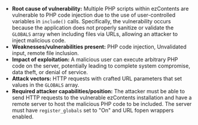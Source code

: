- **Root cause of vulnerability:** Multiple PHP scripts within ezContents are vulnerable to PHP code injection due to the use of user-controlled variables in `include()` calls. Specifically, the vulnerability occurs because the application does not properly sanitize or validate the `GLOBALS` array when including files via URLs, allowing an attacker to inject malicious code.
- **Weaknesses/vulnerabilities present:** PHP code injection, Unvalidated input, remote file inclusion.
- **Impact of exploitation:** A malicious user can execute arbitrary PHP code on the server, potentially leading to complete system compromise, data theft, or denial of service.
- **Attack vectors:** HTTP requests with crafted URL parameters that set values in the `GLOBALS` array.
- **Required attacker capabilities/position:** The attacker must be able to send HTTP requests to the vulnerable ezContents installation and have a remote server to host the malicious PHP code to be included. The server must have `register_globals` set to "On" and URL fopen wrappers enabled.